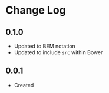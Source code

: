 # Change Log
  
## 0.1.0

  * Updated to BEM notation
  * Updated to include `src` within Bower

## 0.0.1

  * Created